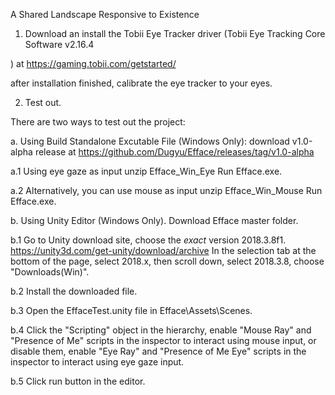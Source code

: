 A Shared Landscape Responsive to Existence


1. Download an install the Tobii Eye Tracker driver (Tobii Eye Tracking Core Software v2.16.4

) at https://gaming.tobii.com/getstarted/

after installation finished, calibrate the eye tracker to your eyes.


2. Test out. 

There are two ways to test out the project:

a. Using Build Standalone Excutable File (Windows Only):
download v1.0-alpha release at https://github.com/Dugyu/Efface/releases/tag/v1.0-alpha

a.1 Using eye gaze as input
unzip Efface_Win_Eye 
Run Efface.exe.

a.2 Alternatively, you can use mouse as input
unzip Efface_Win_Mouse
Run Efface.exe.




b. Using Unity Editor (Windows Only).
Download Efface master folder.

b.1 Go to Unity download site, choose the *exact* version 2018.3.8f1. 
https://unity3d.com/get-unity/download/archive
In the selection tab at the bottom of the page, select 2018.x, then scroll down, select 2018.3.8, choose "Downloads(Win)".

b.2 Install the downloaded file. 

b.3 Open the EffaceTest.unity file in Efface\Assets\Scenes.

b.4 Click the "Scripting" object in the hierarchy, enable "Mouse Ray" and "Presence of Me" scripts in the inspector to interact using mouse input, or disable them, enable "Eye Ray" and "Presence of Me Eye"  scripts in the inspector to interact using eye gaze input.

b.5 Click run button in the editor.